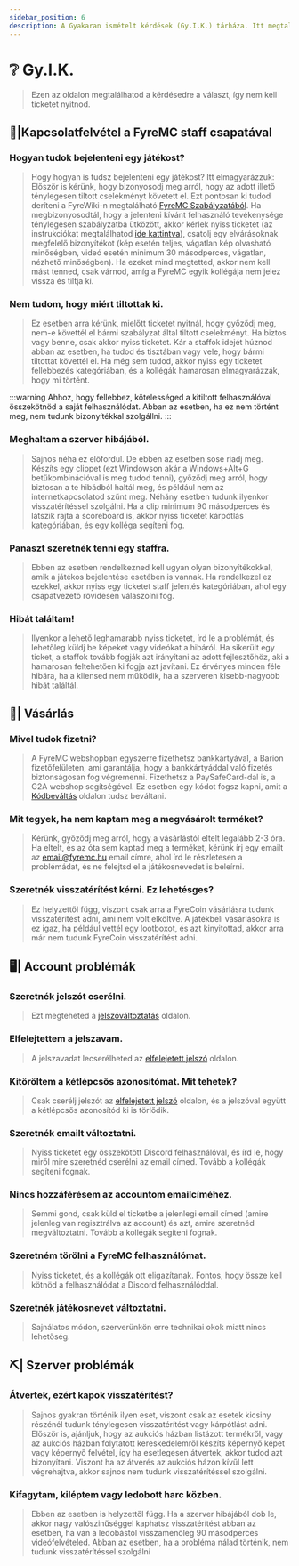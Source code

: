 ```yaml
---
sidebar_position: 6
description: A Gyakaran ismételt kérdések (Gy.I.K.) tárháza. Itt megtalálhatod a kérdésedre a választ.
---
```


# ❔ Gy.I.K.

>Ezen az oldalon megtalálhatod a kérdésedre a választ, így nem kell ticketet nyitnod.

## 👮|Kapcsolatfelvétel a FyreMC staff csapatával

### Hogyan tudok bejelenteni egy játékost?
>Hogy hogyan is tudsz bejelenteni egy játékost? Itt elmagyarázzuk:
Először is kérünk, hogy bizonyosodj meg arról, hogy az adott illető ténylegesen tiltott cselekményt követett el. Ezt pontosan ki tudod deríteni a FyreWiki-n megtalálható [FyreMC Szabályzatából](https://wiki.fyremc.hu/docs/category/-szabályzat-használati-feltételek). Ha megbizonyosodtál, hogy a jelenteni kívánt felhasználó tevékenysége ténylegesen szabályzatba ütközött, akkor kérlek nyiss ticketet (az instrukciókat megtalálhatod [ide kattintva](https://wiki.fyremc.hu/docs/szerverleirasok/discord#segítségkérés-és-ticket)), csatolj egy elvárásoknak megfelelő bizonyítékot (kép esetén teljes, vágatlan kép olvasható minőségben, videó esetén minimum 30 másodperces, vágatlan, nézhető minőségben). Ha ezeket mind megtetted, akkor nem kell mást tenned, csak várnod, amíg a FyreMC egyik kollégája nem jelez vissza és tiltja ki.

### Nem tudom, hogy miért tiltottak ki.
>Ez esetben arra kérünk, mielőtt ticketet nyitnál, hogy győződj meg, nem-e követtél el bármi szabályzat által tiltott cselekményt. Ha biztos vagy benne, csak akkor nyiss ticketet. Kár a staffok idejét húznod abban az esetben, ha tudod és tisztában vagy vele, hogy bármi tiltottat követtél el. Ha még sem tudod, akkor nyiss egy ticketet fellebbezés kategóriában, és a kollégák hamarosan elmagyarázzák, hogy mi történt.

:::warning
Ahhoz, hogy fellebbez, kötelességed a kitiltott felhasználóval összekötnöd a saját felhasználódat. Abban az esetben, ha ez nem történt meg, nem tudunk bizonyítékkal szolgállni.
:::

### Meghaltam a szerver hibájából.
>Sajnos néha ez előfordul. De ebben az esetben sose riadj meg. Készíts egy clippet (ezt Windowson akár a Windows+Alt+G betűkombinációval is meg tudod tenni), győződj meg arról, hogy biztosan a te hibádból haltál meg, és például nem az internetkapcsolatod szűnt meg. Néhány esetben tudunk ilyenkor visszatérítéssel szolgálni. Ha a clip minimum 90 másodperces és látszik rajta a scoreboard is, akkor nyiss ticketet kárpótlás kategóriában, és egy kolléga segíteni fog.

### Panaszt szeretnék tenni egy staffra.
>Ebben az esetben rendelkezned kell ugyan olyan bizonyítékokkal, amik a játékos bejelentése esetében is vannak. Ha rendelkezel ez ezekkel, akkor nyiss egy ticketet staff jelentés kategóriában, ahol egy csapatvezető rövidesen válaszolni fog.

### Hibát találtam!
>Ilyenkor a lehető leghamarabb nyiss ticketet, írd le a problémát, és lehetőleg küldj be képeket vagy videókat a hibáról. Ha sikerült egy ticket, a staffok tovább fogják azt irányítani az adott fejlesztőhöz, aki a hamarosan feltehetően ki fogja azt javítani. Ez érvényes minden féle hibára, ha a kliensed nem működik, ha a szerveren kisebb-nagyobb hibát találtál.

## 🛒| Vásárlás

### Mivel tudok fizetni?
>A FyreMC webshopban egyszerre fizethetsz bankkártyával, a Barion fizetőfelületen, ami garantálja, hogy a bankkártyáddal való fizetés biztonságosan fog végremenni. Fizethetsz a PaySafeCard-dal is, a G2A webshop segítségével. Ez esetben egy kódot fogsz kapni, amit a [Kódbeváltás](https://account.fyremc.hu/kodbevaltas) oldalon tudsz beváltani.

### Mit tegyek, ha nem kaptam meg a megvásárolt terméket?
>Kérünk, győződj meg arról, hogy a vásárlástól eltelt legalább 2-3 óra. Ha eltelt, és az óta sem kaptad meg a terméket, kérünk írj egy emailt az email@fyremc.hu email címre, ahol írd le részletesen a problémádat, és ne felejtsd el a játékosnevedet is beleírni.

### Szeretnék visszatérítést kérni. Ez lehetésges?
>Ez helyzettől függ, viszont csak arra a FyreCoin vásárlásra tudunk visszatérítést adni, ami nem volt elköltve. A játékbeli vásárlásokra is ez igaz, ha például vettél egy lootboxot, és azt kinyitottad, akkor arra már nem tudunk FyreCoin visszatérítést adni.

## 🖥️| Account problémák

### Szeretnék jelszót cserélni.
>Ezt megteheted a [jelszóváltoztatás](https://account.fyremc.hu/jelszovaltoztatas) oldalon.

### Elfelejtettem a jelszavam.
>A jelszavadat lecserélheted az [elfelejetett jelszó](https://account.fyremc.hu/elfelejtett) oldalon.

### Kitöröltem a kétlépcsős azonosítómat. Mit tehetek?
>Csak cserélj jelszót az [elfelejetett jelszó](https://account.fyremc.hu/elfelejtett) oldalon, és a jelszóval együtt a kétlépcsős azonosítód ki is törlődik.

### Szeretnék emailt változtatni.
>Nyiss ticketet egy összekötött Discord felhasználóval, és írd le, hogy miről mire szeretnéd cserélni az email címed. Tovább a kollégák segíteni fognak.

### Nincs hozzáférésem az accountom emailcíméhez.
>Semmi gond, csak küld el ticketbe a jelenlegi email címed (amire jelenleg van regisztrálva az account) és azt, amire szeretnéd megváltoztatni. Tovább a kollégák segíteni fognak.

### Szeretném törölni a FyreMC felhasználómat.
>Nyiss ticketet, és a kollégák ott eligazítanak. Fontos, hogy össze kell kötnöd a felhasználódat a Discord felhasználóddal.

### Szeretnék játékosnevet változtatni.
>Sajnálatos módon, szerverünkön erre technikai okok miatt nincs lehetőség.

## ⛏️| Szerver problémák

### Átvertek, ezért kapok visszatérítést?
>Sajnos gyakran történik ilyen eset, viszont csak az esetek kicsiny részénél tudunk ténylegesen visszatérítést vagy kárpótlást adni. Először is, ajánljuk, hogy az aukciós házban listázott termékről, vagy az aukciós házban folytatott kereskedelemről készíts képernyő képet vagy képernyő felvétel, így ha esetlegesen átvertek, akkor tudod azt bizonyítani. Viszont ha az átverés az aukciós házon kívűl lett végrehajtva, akkor sajnos nem tudunk visszatérítéssel szolgálni.

### Kifagytam, kiléptem vagy ledobott harc közben.
>Ebben az esetben is helyzettől függ. Ha a szerver hibájából dob le, akkor nagy valószinűséggel kaphatsz visszatérítést abban az esetben, ha van a ledobástól visszamenőleg 90 másodperces videófelvételed. Abban az esetben, ha a probléma nálad történik, nem tudunk visszatérítéssel szolgálni
